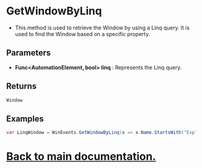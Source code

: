 # GetWindowByLinq

* This method is used to retrieve the Window by using a Linq query. It is used to find the Window based on a specific property. 

## Parameters

* **Func<AutomationElement, bool> linq** : Represents the Linq query.

## Returns

```csharp
Window
```

## Examples

```csharp
var LinqWindow = WinEvents.GetWindowByLinq(x => x.Name.StartsWith("Explorer"));
```

# [Back to main documentation.](https://github.com/ALaurian/Flanium/blob/main/Documentation/LibraryDB.md)
